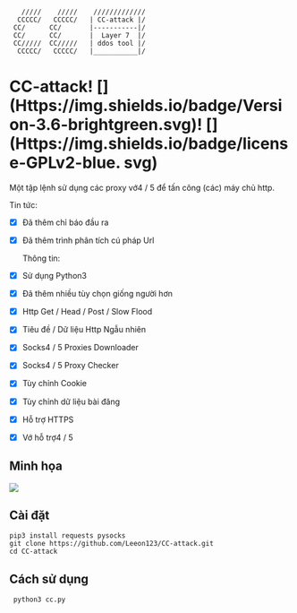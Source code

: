        /////    /////    /////////////
      CCCCC/   CCCCC/   | CC-attack |/
     CC/      CC/       |-----------|/ 
     CC/      CC/       |  Layer 7  |/ 
     CC/////  CC/////   | ddos tool |/ 
      CCCCC/   CCCCC/   |___________|/

# CC-attack! [] (Https://img.shields.io/badge/Version-3.6-brightgreen.svg)! [] (Https://img.shields.io/badge/license-GPLv2-blue. svg)
  Một tập lệnh sử dụng các proxy vớ4 / 5 để tấn công (các) máy chủ http.

Tin tức:
- [x] Đã thêm chỉ báo đầu ra
- [x] Đã thêm trình phân tích cú pháp Url

  Thông tin:
- [x] Sử dụng Python3
- [x] Đã thêm nhiều tùy chọn giống người hơn
- [x] Http Get / Head / Post / Slow Flood
- [x] Tiêu đề / Dữ liệu Http Ngẫu nhiên
- [x] Socks4 / 5 Proxies Downloader
- [x] Socks4 / 5 Proxy Checker
- [x] Tùy chỉnh Cookie
- [x] Tùy chỉnh dữ liệu bài đăng
- [x] Hỗ trợ HTTPS
- [x] Vớ hỗ trợ4 / 5

## Minh họa

![](https://i.imgur.com/hXGBnkB.png)

## Cài đặt

    pip3 install requests pysocks
    git clone https://github.com/Leeon123/CC-attack.git
    cd CC-attack

## Cách sử dụng

     python3 cc.py
